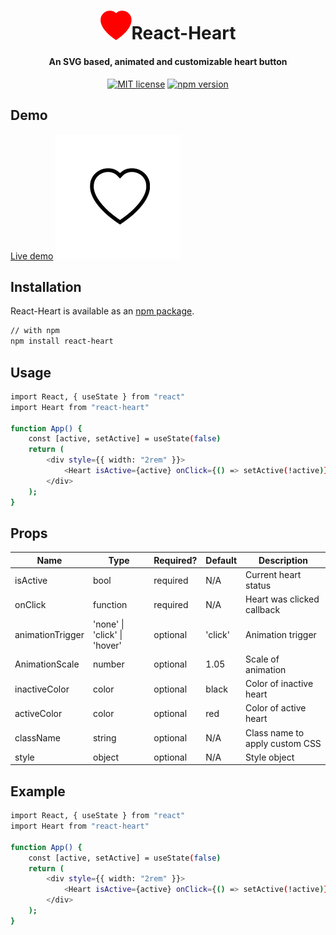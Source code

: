 
<h1 align="center"><img width = "50px" src = "https://github.com/matthewgferrari/react-heart/blob/main/example/heart.png"/>React-Heart</h1>

<div align="center">

<h4 align = "center">An SVG based, animated and customizable heart button</h4>

[![MIT license](https://img.shields.io/badge/license-MIT-blue.svg)](https://github.com/matthewgferrari/engine-express/blob/main/LICENSE)
[![npm version](https://img.shields.io/npm/v/react-heart)](https://www.npmjs.com/package/express-engine)
</div>
 

## Demo
<div>
<a href = "https://www.github.io.matthewgferrari/react-heart">Live demo</a>
<img src = "https://github.com/matthewgferrari/react-heart/blob/main/example/demo.gif"/>
</div>

## Installation
React-Heart is available as an [npm package](https://www.npmjs.com/package/react-heart).

```sh
// with npm
npm install react-heart
```
## Usage
```sh
import React, { useState } from "react"
import Heart from "react-heart"

function App() {
	const [active, setActive] = useState(false)
	return (
		<div style={{ width: "2rem" }}>
			<Heart isActive={active} onClick={() => setActive(!active)}/>
		</div>
	);
}
```
## Props
Name | Type | Required? | Default | Description 
-----|------|---------|---------|---------
isActive | bool| required| N/A | Current heart status
onClick| function| required| N/A| Heart was clicked callback
animationTrigger | 'none' \| 'click' \| 'hover' | optional | 'click'| Animation trigger
AnimationScale| number|optional|1.05|Scale of animation 
inactiveColor | color|optional|black|Color of inactive heart
activeColor|color|optional |red| Color of active heart
className |string |optional | N/A| Class name to apply custom CSS
style|object|optional |N/A| Style object

## Example
```sh
import React, { useState } from "react"
import Heart from "react-heart"

function App() {
	const [active, setActive] = useState(false)
	return (
		<div style={{ width: "2rem" }}>
			<Heart isActive={active} onClick={() => setActive(!active)} animationTrigger = "none" inactiveColor = "rgba(255,125,125,.75)" activeColor = "#e019ae" style = {{marginTop:'1rem'}}/>
		</div>
	);
}
```
